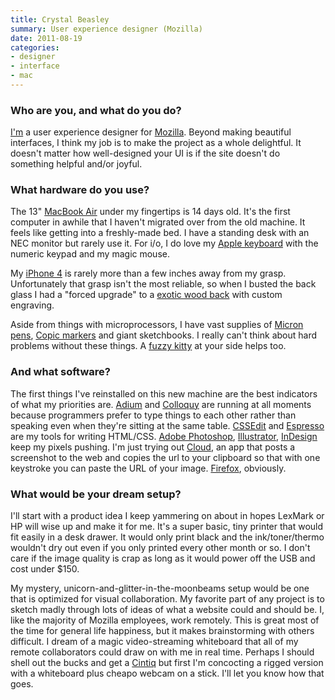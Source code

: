```yaml
---
title: Crystal Beasley
summary: User experience designer (Mozilla)
date: 2011-08-19
categories:
- designer
- interface
- mac
---
```


### Who are you, and what do you do?

[I'm](http://skinnywhitegirl.com/blog/ "Crystal's website.") a user experience designer for [Mozilla](http://www.mozilla.com/ "The Mozilla website."). Beyond making beautiful interfaces, I think my job is to make the project as a whole delightful. It doesn't matter how well-designed your UI is if the site doesn't do something helpful and/or joyful.

### What hardware do you use?

The 13" [MacBook Air][macbook-air] under my fingertips is 14 days old. It's the first computer in awhile that I haven't migrated over from the old machine. It feels like getting into a freshly-made bed. I have a standing desk with an NEC monitor but rarely use it. For i/o, I do love my [Apple keyboard][keyboard] with the numeric keypad and my magic mouse.

My [iPhone 4][iphone-4] is rarely more than a few inches away from my grasp. Unfortunately that grasp isn't the most reliable, so when I busted the back glass I had a "forced upgrade" to a [exotic wood back](http://cl.ly/2j3m0x2s1d190e1h0X2H "A photo of Crystal's iPhone backing.") with custom engraving.

Aside from things with microprocessors, I have vast supplies of [Micron pens][pigma-micron], [Copic markers][sketch-marker] and giant sketchbooks. I really can't think about hard problems without these things. A [fuzzy kitty](http://cheezburger.com/ichc.crystal/lolz/View/3975193344 "Crystal's own actual LOLCat.") at your side helps too.

### And what software?

The first things I've reinstalled on this new machine are the best indicators of what my priorities are. [Adium][] and [Colloquy][] are running at all moments because programmers prefer to type things to each other rather than speaking even when they're sitting at the same table. [CSSEdit][] and [Espresso][] are my tools for writing HTML/CSS. [Adobe Photoshop][photoshop], [Illustrator][], [InDesign][] keep my pixels pushing. I'm just trying out [Cloud][cloudapp], an app that posts a screenshot to the web and copies the url to your clipboard so that with one keystroke you can paste the URL of your image. [Firefox][], obviously.

### What would be your dream setup?

I'll start with a product idea I keep yammering on about in hopes LexMark or HP will wise up and make it for me. It's a super basic, tiny printer that would fit easily in a desk drawer. It would only print black and the ink/toner/thermo wouldn't dry out even if you only printed every other month or so. I don't care if the image quality is crap as long as it would power off the USB and cost under $150.

My mystery, unicorn-and-glitter-in-the-moonbeams setup would be one that is optimized for visual collaboration. My favorite part of any project is to sketch madly through lots of ideas of what a website could and should be. I, like the majority of Mozilla employees, work remotely. This is great most of the time for general life happiness, but it makes brainstorming with others difficult. I dream of a magic video-streaming whiteboard that all of my remote collaborators could draw on with me in real time. Perhaps I should shell out the bucks and get a [Cintiq][] but first I'm concocting a rigged version with a whiteboard plus cheapo webcam on a stick. I'll let you know how that goes.

[adium]: https://en.wikipedia.org/wiki/Adium "A multi-protocol chat application for the Mac."
[cintiq]: https://www.wacom.com/en/us/cintiq "A computer screen you can draw on."
[cloudapp]: https://www.getcloudapp.com/ "A cloud-based file sharing menubar app for Mac OS X."
[colloquy]: http://colloquy.info/ "An IRC client for the Mac."
[cssedit]: https://www.macworld.com/article/1131901/cssedit26.html "A stylesheet editor for the Mac."
[espresso]: https://macrabbit.com/espresso/ "A single-window HTML/web tool for the Mac."
[firefox]: https://www.mozilla.org/en-US/firefox/new/ "A cross-platform open-source web browser."
[illustrator]: https://www.adobe.com/products/illustrator.html "A vector graphics editor."
[indesign]: https://www.adobe.com/products/indesign.html "A desktop/web publishing application."
[iphone-4]: https://en.wikipedia.org/wiki/IPhone_4 "A smartphone."
[keyboard]: https://www.apple.com/keyboard/ "The keyboard."
[macbook-air]: https://www.apple.com/macbook-air/ "A very thin laptop."
[photoshop]: https://www.adobe.com/products/photoshop.html "A bitmap image editor."
[pigma-micron]: https://www.sakuraofamerica.com/Pen-Archival "A technical pen with archival pigmented ink."
[sketch-marker]: http://store.copicmarker.com/pages/overview-sketch-markers "A marker with replaceable nibs."
